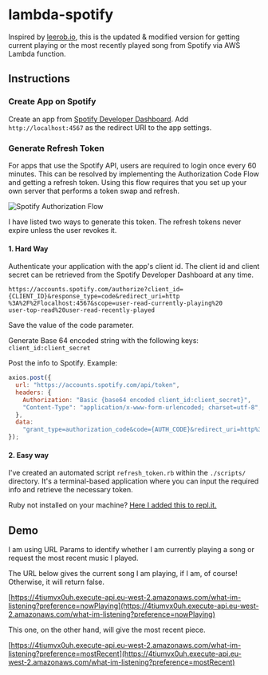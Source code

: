 # lambda-spotify

Inspired by [leerob.io](https://leerob.io/), this is the updated & modified version for getting current playing or the most recently played song from Spotify via AWS Lambda function.

## Instructions

### Create App on Spotify

Create an app from [Spotify Developer Dashboard](https://developer.spotify.com/dashboard). Add `http://localhost:4567` as the redirect URI to the app settings.

### Generate Refresh Token

For apps that use the Spotify API, users are required to login once every 60 minutes. This can be resolved by implementing the Authorization Code Flow and getting a refresh token. Using this flow requires that you set up your own server that performs a token swap and refresh.

![Spotify Authorization Flow](https://developer.spotify.com/assets/AuthG_AuthoriztionCode.png)

I have listed two ways to generate this token. The refresh tokens never expire unless the user revokes it.

#### 1. Hard Way

Authenticate your application with the app's client id. The client id and client secret can be retrieved from the Spotify Developer Dashboard at any time.

```
https://accounts.spotify.com/authorize?client_id={CLIENT_ID}&response_type=code&redirect_uri=http
%3A%2F%2Flocalhost:4567&scope=user-read-currently-playing%20
user-top-read%20user-read-recently-played
```

Save the value of the code parameter.

Generate Base 64 encoded string with the following keys: `client_id:client_secret`

Post the info to Spotify. Example:

```javascript
axios.post({
  url: "https://accounts.spotify.com/api/token",
  headers: {
    Authorization: "Basic {base64 encoded client_id:client_secret}",
    "Content-Type": "application/x-www-form-urlencoded; charset=utf-8",
  },
  data:
    "grant_type=authorization_code&code={AUTH_CODE}&redirect_uri=http%3A%2F%2Flocalhost%3A4567",
});
```

#### 2. Easy way

I've created an automated script `refresh_token.rb` within the `./scripts/` directory. It's a terminal-based application where you can input the required info and retrieve the necessary token.

Ruby not installed on your machine? [Here I added this to repl.it.](https://repl.it/@gokh/spotifyrefreshtoken#main.rb)

## Demo

I am using URL Params to identify whether I am currently playing a song or request the most recent music I played.

The URL below gives the current song I am playing, if I am, of course! Otherwise, it will return false.

[https://4tiumvx0uh.execute-api.eu-west-2.amazonaws.com/what-im-listening?preference=nowPlaying](https://4tiumvx0uh.execute-api.eu-west-2.amazonaws.com/what-im-listening?preference=nowPlaying)

This one, on the other hand, will give the most recent piece.

[https://4tiumvx0uh.execute-api.eu-west-2.amazonaws.com/what-im-listening?preference=mostRecent](https://4tiumvx0uh.execute-api.eu-west-2.amazonaws.com/what-im-listening?preference=mostRecent)
